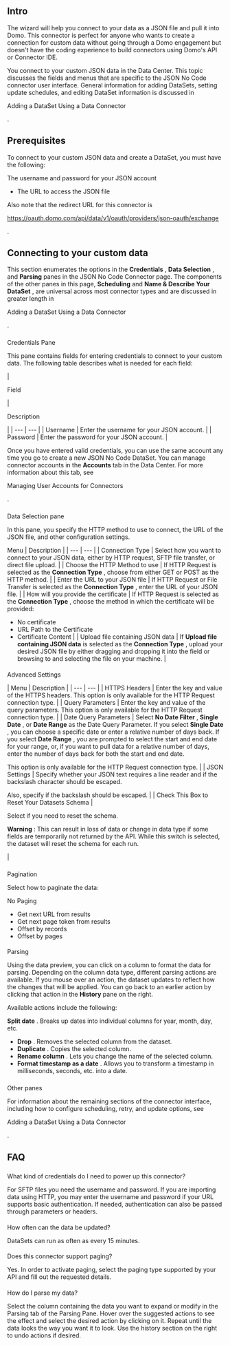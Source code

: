 

Intro
-------

The wizard will help you connect to your data as a JSON file and pull it into Domo. This connector is perfect for anyone who wants to create a connection for custom data without going through a Domo engagement but doesn't have the coding experience to build connectors using Domo's API or Connector IDE.


 You connect to your custom JSON data in the Data Center. This topic discusses the fields and menus that are specific to the JSON No Code connector user interface. General information for adding DataSets, setting update schedules, and editing DataSet information is discussed in

Adding a DataSet Using a Data Connector

.


 Prerequisites
---------------

To connect to your custom JSON data and create a DataSet, you must have the following:

 The username and password for your JSON account
* The URL to access the JSON file

Also note that the redirect URL for this connector is

https://oauth.domo.com/api/data/v1/oauth/providers/json-oauth/exchange

.


 Connecting to your custom data
--------------------------------


 This section enumerates the options in the
 **Credentials**
 ,
 **Data Selection**
 , and
 **Parsing**
 panes in the JSON No Code Connector page. The components of the other panes in this page,
 **Scheduling**
 and
 **Name & Describe Your DataSet**
 , are universal across most connector types and are discussed in greater length in

Adding a DataSet Using a Data Connector

.


###

Credentials Pane


 This pane contains fields for entering credentials to connect to your custom data. The following table describes what is needed for each field:


|

Field

|

Description

|
| --- | --- |
|
 Username
  |
 Enter the username for your JSON account.
  |
|
 Password
  |
 Enter the password for your JSON account.
  |


 Once you have entered valid credentials, you can use the same account any time you go to create a new JSON No Code DataSet. You can manage connector accounts in the
 **Accounts**
 tab in the Data Center. For more information about this tab, see

Managing User Accounts for Connectors

.


###
 Data Selection pane

In this pane, you specify the HTTP method to use to connect, the URL of the JSON file, and other configuration settings.


 Menu
  |
 Description
  |
| --- | --- |
|
 Connection Type
  |
 Select how you want to connect to your JSON data, either by HTTP request, SFTP file transfer, or direct file upload.
  |
|
 Choose the HTTP Method to use
  |
 If HTTP Request is selected as the
 **Connection Type**
 , choose from either GET or POST as the HTTP method.
  |
|
 Enter the URL to your JSON file
  |
 If HTTP Request or File Transfer is selected as the
 **Connection Type**
 , enter the URL of your JSON file.
  |
|
 How will you provide the certificate
  |
 If HTTP Request is selected as the
 **Connection Type**
 , choose the method in which the certificate will be provided:
 * No certificate
* URL Path to the Certificate
* Certificate Content
 |
|
 Upload file containing JSON data
  |
 If
 **Upload file containing JSON data**
 is selected as the
 **Connection Type**
 , upload your desired JSON file by either dragging and dropping it into the field or browsing to and selecting the file on your machine.
  |


####
 Advanced Settings


|
 Menu
  |
 Description
  |
| --- | --- |
|
 HTTPS Headers
  |
 Enter the key and value of the HTTPS headers. This option is only available for the HTTP Request connection type.
  |
|
 Query Parameters
  |
 Enter the key and value of the query parameters. This option is only available for the HTTP Request connection type.
  |
|
 Date Query Parameters
  |
 Select
 **No Date Filter**
 ,
 **Single Date**
 , or
 **Date Range**
 as the Date Query Parameter. If you select
 **Single Date**
 , you can choose a specific date or enter a relative number of days back. If you select
 **Date Range**
 , you are prompted to select the start and end date for your range, or, if you want to pull data for a relative number of days, enter the number of days back for both the start and end date.


 This option is only available for the HTTP Request connection type.
  |
|
 JSON Settings
  |
 Specify whether your JSON text requires a line reader and if the backslash character should be escaped.


 Also, specify if the backslash should be escaped.
  |
|
 Check This Box to Reset Your Datasets Schema
  |

Select if you need to reset the schema.


**Warning**
 : This can result in loss of data or change in data type if some fields are temporarily not returned by the API. While this switch is selected, the dataset will reset the schema for each run.

|


###


####
 Pagination

Select how to paginate the data:

 No Paging
* Get next URL from results
* Get next page token from results
* Offset by records
* Offset by pages


####
 Parsing

Using the data preview, you can click on a column to format the data for parsing. Depending on the column data type, different parsing actions are available. If you mouse over an action, the dataset updates to reflect how the changes that will be applied. You can go back to an earlier action by clicking that action in the
 **History**
 pane on the right.


 Available actions include the following:

 **Split date**
 . Breaks up dates into individual columns for year, month, day, etc.
* **Drop**
 . Removes the selected column from the dataset.
* **Duplicate**
 . Copies the selected column.
* **Rename column**
 . Lets you change the name of the selected column.
* **Format timestamp as a date**
 . Allows you to transform a timestamp in milliseconds, seconds, etc. into a date.


###
 Other panes

For information about the remaining sections of the connector interface, including how to configure scheduling, retry, and update options, see

Adding a DataSet Using a Data Connector

.


 FAQ
-----


#####
 What kind of credentials do I need to power up this connector?

For SFTP files you need the username and password. If you are importing data using HTTP, you may enter the username and password if your URL supports basic authentication. If needed, authentication can also be passed through parameters or headers.

####
 How often can the data be updated?

DataSets can run as often as every 15 minutes.

####
 Does this connector support paging?

Yes. In order to activate paging, select the paging type supported by your API and fill out the requested details.

####
 How do I parse my data?

Select the column containing the data you want to expand or modify in the Parsing tab of the Parsing Pane. Hover over the suggested actions to see the effect and select the desired action by clicking on it. Repeat until the data looks the way you want it to look. Use the history section on the right to undo actions if desired.

